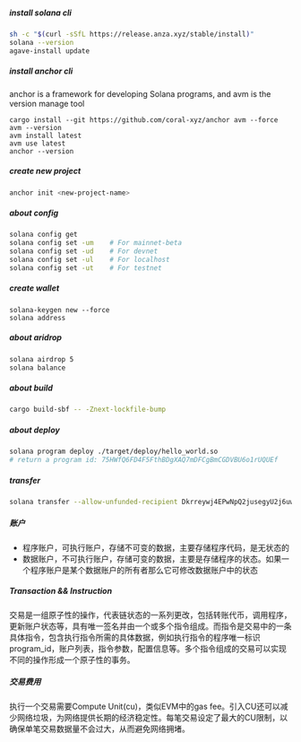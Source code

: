 ##### install solana cli

```sh
sh -c "$(curl -sSfL https://release.anza.xyz/stable/install)"
solana --version
agave-install update
```

##### install anchor cli

anchor is a framework for developing Solana programs, and avm is the version manage tool 

```shell
cargo install --git https://github.com/coral-xyz/anchor avm --force
avm --version
avm install latest
avm use latest
anchor --version
```

##### create new project

```sh
anchor init <new-project-name>
```

##### about config

```sh
solana config get
solana config set -um    # For mainnet-beta
solana config set -ud    # For devnet
solana config set -ul    # For localhost
solana config set -ut    # For testnet
```

##### create wallet

```shell
solana-keygen new --force
solana address
```

##### about aridrop

```sh
solana airdrop 5
solana balance
```

##### about build

```sh
cargo build-sbf -- -Znext-lockfile-bump
```

##### about deploy

```sh
solana program deploy ./target/deploy/hello_world.so
# return a program id: 75HWfQ6FD4F5FthBDgXAQ7mDFCgBmCGDVBU6o1rUQUEf
```

##### transfer

```sh
solana transfer --allow-unfunded-recipient Dkrreywj4EPwNpQ2jusegyU2j6uwzxB5t9qgv16rrmnV 0.05  # 给某个地址转0.05
```

##### 账户

- 程序账户，可执行账户，存储不可变的数据，主要存储程序代码，是无状态的
- 数据账户，不可执行账户，存储可变的数据，主要是存储程序的状态。如果一个程序账户是某个数据账户的所有者那么它可修改数据账户中的状态

##### Transaction && Instruction

交易是一组原子性的操作，代表链状态的一系列更改，包括转账代币，调用程序，更新账户状态等，具有唯一签名并由一个或多个指令组成。而指令是交易中的一条具体指令，包含执行指令所需的具体数据，例如执行指令的程序唯一标识 program_id，账户列表，指令参数，配置信息等。多个指令组成的交易可以实现不同的操作形成一个原子性的事务。

##### 交易费用

执行一个交易需要Compute Unit(cu)，类似EVM中的gas fee。引入CU还可以减少网络垃圾，为网络提供长期的经济稳定性。每笔交易设定了最大的CU限制，以确保单笔交易数据量不会过大，从而避免网络拥堵。
